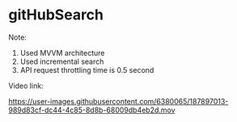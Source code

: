 # gitHubSearch

Note:

1. Used MVVM architecture
2. Used incremental search
3. API request throttling time is 0.5 second

Video link:




https://user-images.githubusercontent.com/6380065/187897013-989d83cf-dc44-4c85-8d8b-68009db4eb2d.mov

